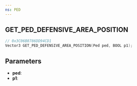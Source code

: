 ```yaml
---
ns: PED
---
```

## GET_PED_DEFENSIVE_AREA_POSITION

```c
// 0x3C06B8786DD94CD1
Vector3 GET_PED_DEFENSIVE_AREA_POSITION(Ped ped, BOOL p1);
```

## Parameters
* **ped**:
* **p1**:
